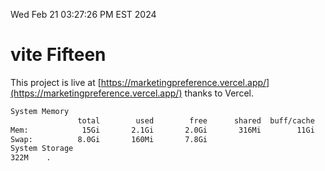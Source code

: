 Wed Feb 21 03:27:26 PM EST 2024

# vite Fifteen


This project is live at [https://marketingpreference.vercel.app/](https://marketingpreference.vercel.app/) thanks to Vercel.

```bash
System Memory
               total        used        free      shared  buff/cache   available
Mem:            15Gi       2.1Gi       2.0Gi       316Mi        11Gi        13Gi
Swap:          8.0Gi       160Mi       7.8Gi
System Storage
322M	.
```
```bash
